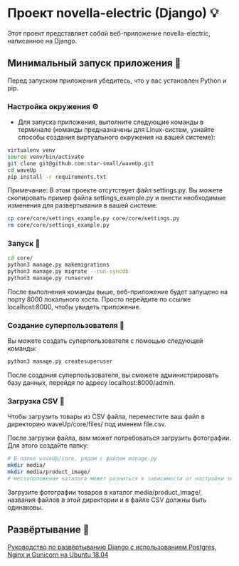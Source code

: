 # Проект novella-electric (Django) 💡

Этот проект представляет собой веб-приложение novella-electric, написанное на Django.

## Минимальный запуск приложения 🚀

Перед запуском приложения убедитесь, что у вас установлен Python и pip.

### Настройка окружения ⚙️

- Для запуска приложения, выполните следующие команды в терминале (команды предназначены для Linux-систем, узнайте способы создания виртуального окружения на вашей системе):

```bash
virtualenv venv
source venv/bin/activate
git clone git@github.com:star-small/waveUp.git
cd waveUp
pip install -r requirements.txt
```

Примечание: В этом проекте отсутствует файл settings.py. Вы можете скопировать пример файла settings_example.py и внести необходимые изменения для развертывания в вашей системе:

```bash
cp core/core/settings_example.py core/core/settings.py
rm core/core/settings_example.py
```

### Запуск 🚀
    
```bash
cd core/
python3 manage.py makemigrations
python3 manage.py migrate --run-syncdb
python3 manage.py runserver
```

После выполнения команды выше, веб-приложение будет запущено на порту 8000 локального хоста. Просто перейдите по ссылке localhost:8000, чтобы увидеть приложение.

### Создание суперпользователя 👤

Вы можете создать суперпользователя с помощью следующей команды:

```bash
python3 manage.py createsuperuser
```

После создания суперпользователя, вы сможете администрировать базу данных, перейдя по адресу localhost:8000/admin.

### Загрузка CSV 📄

Чтобы загрузить товары из CSV файла, переместите ваш файл в директорию waveUp/core/files/ под именем file.csv.

После загрузки файла, вам может потребоваться загрузить фотографии. Для этого создайте папку:

```bash
# В папке waveUp/core, рядом с файлом manage.py
mkdir media/
mkdir media/product_image/
# местоположение каталога может разниться в зависимости от настройки setting.py
```
Загрузите фотографии товаров в каталог media/product_image/, названия файлов в этой директории и в файле CSV должны быть одинаковы.

## Развёртывание 🚀

[Руководство по развёртыванию Django с использованием Postgres, Nginx и Gunicorn на Ubuntu 18.04](https://www.digitalocean.com/community/tutorials/how-to-set-up-django-with-postgres-nginx-and-gunicorn-on-ubuntu-18-04#step-10-configure-nginx-to-proxy-pass-to-gunicorn)
